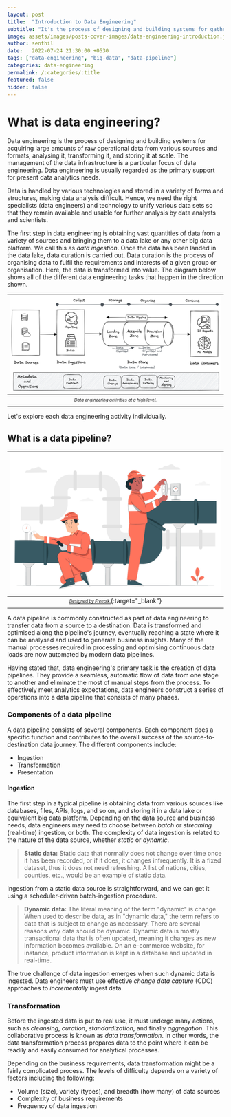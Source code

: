 ```yaml
---
layout: post
title:  "Introduction to Data Engineering"
subtitle: "It's the process of designing and building systems for gathering vast quantities of raw operational data from a variety of sources and formats, analyzing, converting, and storing it at scale."
image: assets/images/posts-cover-images/data-engineering-introduction.jpg
author: senthil
date:   2022-07-24 21:30:00 +0530
tags: ["data-engineering", "big-data", "data-pipeline"]
categories: data-engineering
permalink: /:categories/:title
featured: false
hidden: false
---
```


# What is data engineering?
Data engineering is the process of designing and building systems for acquiring large amounts of raw operational data from various sources and formats, analysing it, transforming it, and storing it at scale. The management of the data infrastructure is a particular focus of data engineering. Data engineering is usually regarded as the primary support for present data analytics needs.

Data is handled by various technologies and stored in a variety of forms and structures, making data analysis difficult. Hence, we need the right specialists (data engineers) and technology to unify various data sets so that they remain available and usable for further analysis by data analysts and scientists.

The first step in data engineering is obtaining vast quantities of data from a variety of sources and bringing them to a data lake or any other big data platform. We call this as *data ingestion*. Once the data has been landed in the data lake, data curation is carried out. Data curation is the process of organising data to fulfil the requirements and interests of a given group or organisation. Here, the data is transformed into value. The diagram below shows all of the different data engineering tasks that happen in the direction shown.

|![Data engineering activities](/assets/images/posts/data-engineering-activities.png)|
|:-:|
|<sub><sup>*Data engineering activities at a high level.*</sup></sub>|

Let's explore each data engineering activity individually.

## What is a data pipeline?

|![Data pipeline](/assets/images/posts/data-pipeline.jpg)|
|:-:|
|[<sub><sup>*Designed by Freepik.*</sup></sub>](https://www.freepik.com/free-vector/pipeline-maintenance-concept-illustration_13717669.htm){:target="_blank"}|

A data pipeline is commonly constructed as part of data engineering to transfer data from a source to a destination. Data is transformed and optimised along the pipeline's journey, eventually reaching a state where it can be analysed and used to generate business insights. Many of the manual processes required in processing and optimising continuous data loads are now automated by modern data pipelines.

Having stated that, data engineering's primary task is the creation of data pipelines. They provide a seamless, automatic flow of data from one stage to another and eliminate the most of manual steps from the process. To effectively meet analytics expectations, data engineers construct a series of operations into a data pipeline that consists of many phases.

### Components of a data pipeline
A data pipeline consists of several components. Each component does a specific function and contributes to the overall success of the source-to-destination data journey. The different components include:
- Ingestion
- Transformation
- Presentation

#### Ingestion
The first step in a typical pipeline is obtaining data from various sources like databases, files, APIs, logs, and so on, and storing it in a data lake or equivalent big data platform. Depending on the data source and business needs, data engineers may need to choose between *batch* or *streaming* (real-time) ingestion, or both. The complexity of data ingestion is related to the nature of the data source, whether *static* or *dynamic*.

> **Static data:** Static data that normally does not change over time once it has been recorded, or if it does, it changes infrequently. It is a fixed dataset, thus it does not need refreshing. A list of nations, cities, counties, etc., would be an example of static data.

Ingestion from a static data source is straightforward, and we can get it using a scheduler-driven batch-ingestion procedure.

> **Dynamic data:** The literal meaning of the term "dynamic" is change. When used to describe data, as in "dynamic data," the term refers to data that is subject to change as necessary. There are several reasons why data should be dynamic. Dynamic data is mostly transactional data that is often updated, meaning it changes as new information becomes available. On an e-commerce website, for instance, product information is kept in a database and updated in real-time.

The true challenge of data ingestion emerges when such dynamic data is ingested. Data engineers must use effective *change data capture* (CDC) approaches to *incrementally* ingest data.

### Transformation
Before the ingested data is put to real use, it must undergo many actions, such as *cleansing*, *curation*, *standardization*, and finally *aggregation*. This collaborative process is known as *data transformation*. In other words, the data transformation process prepares data to the point where it can be readily and easily consumed for analytical processes.

Depending on the business requirements, data transformation might be a fairly complicated process. The levels of difficulty depends on a variety of factors including the following:
- Volume (size), variety (types), and breadth (how many) of data sources
- Complexity of business requirements
- Frequency of data ingestion 